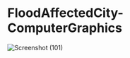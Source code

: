 # FloodAffectedCity-ComputerGraphics
![Screenshot (101)](https://github.com/Yamlick/FloodAffectedCity-ComputerGraphics/assets/114279032/900c7ada-64b4-4359-84e4-a167e42d2ba9)


